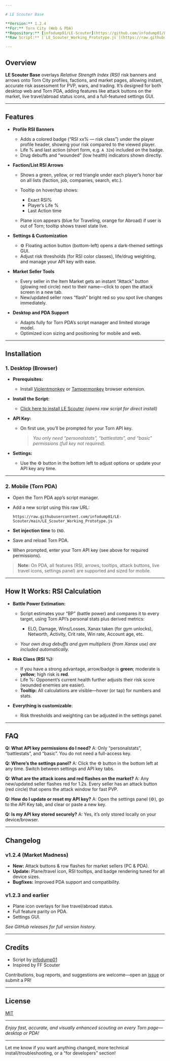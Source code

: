 ```yaml
---

# LE Scouter Base

**Version:** 1.2.4
**For:** Torn City (Web & PDA)
**Repository:** [infodump01/LE-Scouter](https://github.com/infodump01/LE-Scouter)
**Raw Script:** [`LE_Scouter_Working_Prototype.js`](https://raw.githubusercontent.com/infodump01/LE-Scouter/main/LE_Scouter_Working_Prototype.js)

---
```


## Overview

**LE Scouter Base** overlays *Relative Strength Index (RSI)* risk banners and arrows onto Torn City profiles, factions, and market pages, allowing instant, accurate risk assessment for PVP, wars, and trading.
It’s designed for both desktop web and Torn PDA, adding features like attack buttons on the market, live travel/abroad status icons, and a full-featured settings GUI.

---

## Features

* **Profile RSI Banners**

  * Adds a colored badge (“RSI xx% — risk class”) under the player profile header, showing your risk compared to the viewed player.
  * Life % and last action (short form, e.g. `A 32m`) included on the badge.
  * Drug debuffs and “wounded” (low health) indicators shown directly.

* **Faction/List RSI Arrows**

  * Shows a green, yellow, or red triangle under each player’s honor bar on all lists (faction, job, companies, search, etc.).
  * Tooltip on hover/tap shows:

    * Exact RSI%
    * Player’s Life %
    * Last Action time
  * Plane icon appears (blue for Traveling, orange for Abroad) if user is out of Torn; tooltip shows travel state live.

* **Settings & Customization**

  * ⚙️ Floating action button (bottom-left) opens a dark-themed settings GUI.
  * Adjust risk thresholds (for RSI color classes), life/drug weighting, and manage your API key with ease.

* **Market Seller Tools**

  * Every seller in the Item Market gets an instant “Attack” button (glowing red circle) next to their name—click to open the attack screen in a new tab.
  * New/updated seller rows “flash” bright red so you spot live changes immediately.

* **Desktop and PDA Support**

  * Adapts fully for Torn PDA’s script manager and limited storage model.
  * Optimized icon sizing and positioning for mobile and web.

---

## Installation

### 1. **Desktop (Browser)**

* **Prerequisites:**

  * Install [Violentmonkey](https://violentmonkey.github.io/) or [Tampermonkey](https://www.tampermonkey.net/) browser extension.
* **Install the Script:**

  * [Click here to install LE Scouter](https://raw.githubusercontent.com/infodump01/LE-Scouter/main/LE_Scouter_Working_Prototype.js) *(opens raw script for direct install)*
* **API Key:**

  * On first use, you’ll be prompted for your Torn API key.

    > *You only need “personalstats”, “battlestats”, and “basic” permissions (full key not required).*
* **Settings:**

  * Use the ⚙️ button in the bottom left to adjust options or update your API key any time.

---

### 2. **Mobile (Torn PDA)**

* Open the Torn PDA app’s script manager.
* Add a new script using this raw URL:

  ```
  https://raw.githubusercontent.com/infodump01/LE-Scouter/main/LE_Scouter_Working_Prototype.js
  ```
* **Set injection time** to `END`.
* Save and reload Torn PDA.
* When prompted, enter your Torn API key (see above for required permissions).

> **Note:** On PDA, all features (RSI, arrows, tooltips, attack buttons, live travel icons, settings panel) are supported and sized for mobile.

---

## How It Works: RSI Calculation

* **Battle Power Estimation:**

  * Script estimates your “BP” (battle power) and compares it to every target, using Torn API’s personal stats plus derived metrics:

    * ELO, Damage, Wins/Losses, Xanax taken (for gym unlocks), Networth, Activity, Crit rate, Win rate, Account age, etc.
  * *Your own drug debuffs and gym multipliers (from Xanax use) are included automatically.*
* **Risk Class (RSI %):**

  * If you have a strong advantage, arrow/badge is **green**; moderate is **yellow**; high risk is **red**.
  * Life %: Opponent’s current health further adjusts their risk score (wounded enemies are easier).
  * **Tooltip:** All calculations are visible—hover (or tap) for numbers and stats.
* **Everything is customizable**:

  * Risk thresholds and weighting can be adjusted in the settings panel.

---

## FAQ

**Q: What API key permissions do I need?**
A: Only “personalstats”, “battlestats”, and “basic”. You do not need a full-access key.

**Q: Where’s the settings panel?**
A: Click the ⚙️ button in the bottom left at any time. Switch between settings and API key tabs.

**Q: What are the attack icons and red flashes on the market?**
A: Any new/updated seller flashes red for 1.2s. Every seller has an attack button (red circle) that opens the attack window for fast PVP.

**Q: How do I update or reset my API key?**
A: Open the settings panel (⚙️), go to the API Key tab, and clear or paste a new key.

**Q: Is my API key stored securely?**
A: Yes, it’s only stored locally on your device/browser.

---

## Changelog

### v1.2.4 (Market Madness)

* **New:** Attack buttons & row flashes for market sellers (PC & PDA).
* **Update:** Plane/travel icon, RSI tooltips, and badge rendering tuned for all device sizes.
* **Bugfixes:** Improved PDA support and compatibility.

### v1.2.3 and earlier

* Plane icon overlays for live travel/abroad status.
* Full feature parity on PDA.
* Settings GUI.

*See GitHub releases for full version history.*

---

## Credits

* Script by [infodump01](https://github.com/infodump01)
* Inspired by FF Scouter

Contributions, bug reports, and suggestions are welcome—open an [issue](https://github.com/infodump01/LE-Scouter/issues) or submit a PR!

---

## License

[MIT](LICENSE)

---

*Enjoy fast, accurate, and visually enhanced scouting on every Torn page—desktop or PDA!*

---

Let me know if you want anything changed, more technical install/troubleshooting, or a “for developers” section!
























































